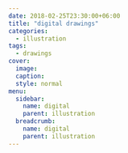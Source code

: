 ```yaml
---
date: 2018-02-25T23:30:00+06:00
title: "digital drawings"
categories:
  - illustration
tags:
  - drawings
cover:
  image:
  caption:
  style: normal
menu:
  sidebar:
    name: digital
    parent: illustration
  breadcrumb:
    name: digital
    parent: illustration
---
```

